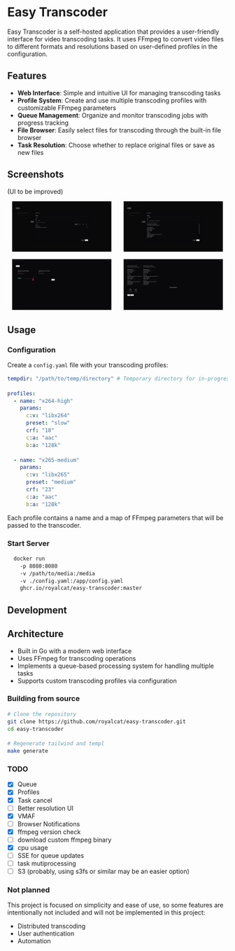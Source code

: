 # Easy Transcoder

Easy Transcoder is a self-hosted application that provides a user-friendly interface for video transcoding tasks. It uses FFmpeg to convert video files to different formats and resolutions based on user-defined profiles in the configuration.

## Features

- **Web Interface**: Simple and intuitive UI for managing transcoding tasks
- **Profile System**: Create and use multiple transcoding profiles with customizable FFmpeg parameters
- **Queue Management**: Organize and monitor transcoding jobs with progress tracking
- **File Browser**: Easily select files for transcoding through the built-in file browser
- **Task Resolution**: Choose whether to replace original files or save as new files

## Screenshots

(UI to be improved)

<p align="center">
  <img alt="File Browser" src=".github/media/file-browser.png" width="45%">
&nbsp; &nbsp; &nbsp;
  <img alt="File Selector" src=".github/media/file-selector.png" width="45%">
</p>
<p align="center">
  <img alt="Queue" src=".github/media/queue.png" width="45%">
&nbsp; &nbsp; &nbsp; 
  <img alt="Resolver" src=".github/media/resolver.png" width="45%">
</p>

## Usage

### Configuration

Create a `config.yaml` file with your transcoding profiles:

```yaml
tempdir: "/path/to/temp/directory" # Temporary directory for in-progress transcodes

profiles:
  - name: "x264-high"
    params:
      c:v: "libx264"
      preset: "slow"
      crf: "18"
      c:a: "aac"
      b:a: "128k"

  - name: "x265-medium"
    params:
      c:v: "libx265"
      preset: "medium"
      crf: "23"
      c:a: "aac"
      b:a: "128k"
```

Each profile contains a name and a map of FFmpeg parameters that will be passed to the transcoder.

### Start Server

```bash
  docker run
    -p 8080:8080
    -v /path/to/media:/media
    -v ./config.yaml:/app/config.yaml
    ghcr.io/royalcat/easy-transcoder:master
```

## Development

## Architecture

- Built in Go with a modern web interface
- Uses FFmpeg for transcoding operations
- Implements a queue-based processing system for handling multiple tasks
- Supports custom transcoding profiles via configuration

### Building from source

```bash
# Clone the repository
git clone https://github.com/royalcat/easy-transcoder.git
cd easy-transcoder

# Regenerate tailwind and templ
make generate
```

### TODO

- [x] Queue
- [x] Profiles
- [x] Task cancel
- [ ] Better resolution UI
- [x] VMAF
- [ ] Browser Notifications
- [x] ffmpeg version check
- [ ] download custom ffmpeg binary
- [x] cpu usage
- [ ] SSE for queue updates
- [ ] task mutiprocessing
- [ ] S3 (probably, using s3fs or similar may be an easier option)

### Not planned

This project is focused on simplicity and ease of use, so some features are intentionally not included and will not be implemented in this project:

- Distributed transcoding
- User authentication
- Automation
